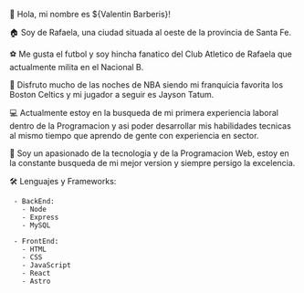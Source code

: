 👋  Hola, mi nombre es ${Valentin Barberis}!

🏠  Soy de Rafaela, una ciudad situada al oeste de la provincia de Santa Fe.

⚽  Me gusta el futbol y soy hincha fanatico del Club Atletico de Rafaela que actualmente milita en el Nacional B.

🏀  Disfruto mucho de las noches de NBA siendo mi franquicia favorita los Boston Celtics y mi jugador a seguir es Jayson Tatum.

💻  Actualmente estoy en la busqueda de mi primera experiencia laboral dentro de la Programacion y asi poder desarrollar mis habilidades tecnicas al mismo tiempo que aprendo de gente con experiencia en sector.

🧑  Soy un apasionado de la tecnologia y de la Programacion Web, estoy en la constante busqueda de mi mejor version y siempre persigo la excelencia.

🛠   Lenguajes y Frameworks:

     - BackEnd: 
       - Node
       - Express
       - MySQL

     - FrontEnd:
       - HTML
       - CSS
       - JavaScript
       - React
       - Astro
     


